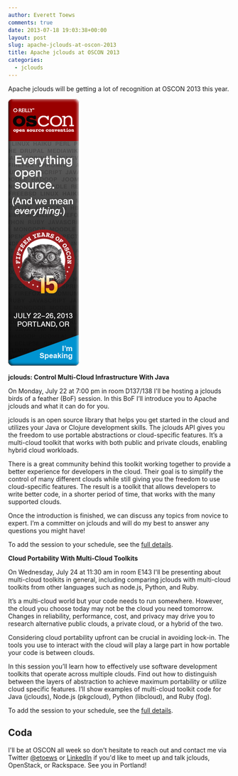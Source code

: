 ```yaml
---
author: Everett Toews
comments: true
date: 2013-07-18 19:03:38+00:00
layout: post
slug: apache-jclouds-at-oscon-2013
title: Apache jclouds at OSCON 2013
categories:
  - jclouds
---
```


Apache jclouds will be getting a lot of recognition at OSCON 2013 this year.

<img class="img-right" src="/img/posts/oscon2013_speaking_160x6001.png"/>

<!--more-->

**jclouds: Control Multi-Cloud Infrastructure With Java**

On Monday, July 22 at 7:00 pm in room D137/138 I'll be hosting a jclouds birds of a feather (BoF) session. In this BoF I’ll introduce you to Apache jclouds and what it can do for you.

jclouds is an open source library that helps you get started in the cloud and utilizes your Java or Clojure development skills. The jclouds API gives you the freedom to use portable abstractions or cloud-specific features. It’s a multi-cloud toolkit that works with both public and private clouds, enabling hybrid cloud workloads.

There is a great community behind this toolkit working together to provide a better experience for developers in the cloud. Their goal is to simplify the control of many different clouds while still giving you the freedom to use cloud-specific features. The result is a toolkit that allows developers to write better code, in a shorter period of time, that works with the many supported clouds.

Once the introduction is finished, we can discuss any topics from novice to expert. I’m a committer on jclouds and will do my best to answer any questions you might have!

To add the session to your schedule, see the [full details](http://www.oscon.com/oscon2013/public/schedule/detail/31451).

**Cloud Portability With Multi-Cloud Toolkits**

On Wednesday, July 24 at 11:30 am in room E143 I'll be presenting about multi-cloud toolkits in general, including comparing jclouds with multi-cloud toolkits from other languages such as node.js, Python, and Ruby.

It’s a multi-cloud world but your code needs to run somewhere. However, the cloud you choose today may not be the cloud you need tomorrow. Changes in reliability, performance, cost, and privacy may drive you to research alternative public clouds, a private cloud, or a hybrid of the two.

Considering cloud portability upfront can be crucial in avoiding lock-in. The tools you use to interact with the cloud will play a large part in how portable your code is between clouds.

In this session you’ll learn how to effectively use software development toolkits that operate across multiple clouds. Find out how to distinguish between the layers of abstraction to achieve maximum portability or utilize cloud specific features. I’ll show examples of multi-cloud toolkit code for Java (jclouds), Node.js (pkgcloud), Python (libcloud), and Ruby (fog).

To add the session to your schedule, see the [full details](http://www.oscon.com/oscon2013/public/schedule/detail/31432).


## Coda


I'll be at OSCON all week so don't hesitate to reach out and contact me via Twitter [@etoews](https://twitter.com/etoews) or [LinkedIn](http://www.linkedin.com/in/everetttoews/) if you'd like to meet up and talk jclouds, OpenStack, or Rackspace. See you in Portland!
